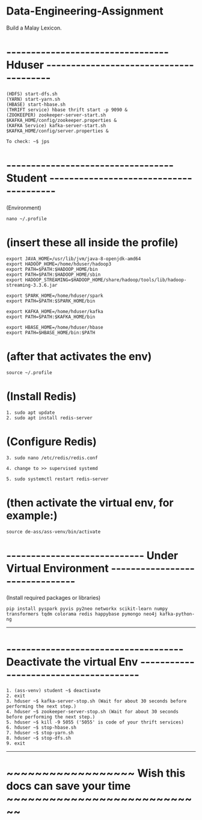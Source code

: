# Data-Engineering-Assignment
Build a Malay Lexicon.

# ---------------------------------  Hduser ---------------------------------------

	(HDFS) start-dfs.sh
	(YARN) start-yarn.sh
	(HBASE) start-hbase.sh
	(THRIFT service) hbase thrift start -p 9090 &
	(ZOOKEEPER) zookeeper-server-start.sh $KAFKA_HOME/config/zookeeper.properties &
	(KAFKA Service) kafka-server-start.sh $KAFKA_HOME/config/server.properties &

	To check: ~$ jps

# ---------------------------------- Student ---------------------------------------
(Environment) 

	nano ~/.profile

# (insert these all inside the profile)

>>>>>>>>

	export JAVA_HOME=/usr/lib/jvm/java-8-openjdk-amd64
	export HADOOP_HOME=/home/hduser/hadoop3
	export PATH=$PATH:$HADOOP_HOME/bin
	export PATH=$PATH:$HADOOP_HOME/sbin
	export HADOOP_STREAMING=$HADOOP_HOME/share/hadoop/tools/lib/hadoop-streaming-3.3.6.jar

	export SPARK_HOME=/home/hduser/spark
	export PATH=$PATH:$SPARK_HOME/bin

	export KAFKA_HOME=/home/hduser/kafka
	export PATH=$PATH:$KAFKA_HOME/bin

	export HBASE_HOME=/home/hduser/hbase                    
	export PATH=$HBASE_HOME/bin:$PATH

				                        
# (after that activates the env)
	source ~/.profile

# (Install Redis)
	1. sudo apt update
	2. sudo apt install redis-server

# (Configure Redis)
	3. sudo nano /etc/redis/redis.conf
	
	4. change to >> supervised systemd
	
	5. sudo systemctl restart redis-server
 
# (then activate the virtual env, for example:) 
	source de-ass/ass-venv/bin/activate  

# ---------------------------- Under Virtual Environment -------------------------------
(Install required packages or libraries)

	pip install pyspark pyvis py2neo networkx scikit-learn numpy transformers tqdm colorama redis happybase pymongo neo4j kafka-python-ng 

--------------------------------------------------------------------------------------

# ------------------------------------Deactivate the virtual Env --------------------------------------
	1. (ass-venv) student ~$ deactivate
	2. exit
	3. hduser ~$ kafka-server-stop.sh (Wait for about 30 seconds before performing the next step.)
	4. hduser ~$ zookeeper-server-stop.sh (Wait for about 30 seconds before performing the next step.)
	5. hduser ~$ kill -9 5055 ('5055' is code of your thrift services)
	6. hduser ~$ stop-hbase.sh
	7. hduser ~$ stop-yarn.sh
	8. hduser ~$ stop-dfs.sh
	9. exit
------------------------------------------------------------------------------------------------------


#                                            ~~~~~~~~~~~~~~~~~~ Wish this docs can save your time ~~~~~~~~~~~~~~~~~~~~~~~~~~~~

